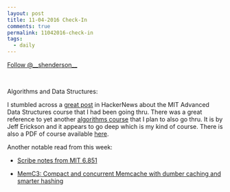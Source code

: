 ```yaml
---
layout: post
title: 11-04-2016 Check-In
comments: true
permalink: 11042016-check-in
tags:
  - daily
---
```


<div><!-- <a href="https://twitter.com/share" class="twitter-share-button" data-via="__shenderson__">Tweet</a> --><a class="twitter-follow-button" data-show-count="false" href="https://twitter.com/__shenderson__">Follow @__shenderson__</a> <script>!function(d,s,id){var js,fjs=d.getElementsByTagName(s)[0],p=/^http:/.test(d.location)?'http':'https';if(!d.getElementById(id)){js=d.createElement(s);js.id=id;js.src=p+'://platform.twitter.com/widgets.js';fjs.parentNode.insertBefore(js,fjs);}}(document, 'script', 'twitter-wjs');</script></div>

<script>!function(d,s,id){var js,fjs=d.getElementsByTagName(s)[0];if(!d.getElementById(id)){js=d.createElement(s);js.id=id;js.src="//platform.twitter.com/widgets.js";fjs.parentNode.insertBefore(js,fjs);}}(document,"script","twitter-wjs");</script>

&nbsp;

Algorithms and Data Structures:

I stumbled across a [great post](https://news.ycombinator.com/item?id=12871234) in HackerNews about the 
MIT Advanced Data Structures course that I had been going thru.  There was a great reference to yet another 
[algorithms course](http://jeffe.cs.illinois.edu/teaching/algorithms/) that I plan to also go thru.  It is by 
Jeff Erickson and it appears to go deep which is my kind of course.  There is also a PDF of course available 
[here](http://jeffe.cs.illinois.edu/teaching/algorithms/everything.pdf).

Another notable read from this week:

  * [Scribe notes from MIT 6.851](http://courses.csail.mit.edu/6.851/spring14/scribe/2012scribes.pdf)

  * [MemC3: Compact and concurrent Memcache with dumber caching and smarter hashing](https://blog.acolyer.org/2016/11/02/memc3-compact-and-concurrent-memcache-with-dumber-caching-and-smarter-hashing/)